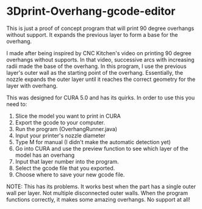 # 3Dprint-Overhang-gcode-editor
This is just a proof of concept program that will print 90 degree overhangs without support. It expands the previous layer to form a base for the overhang.

I made after being inspired by CNC Kitchen's video on printing 90 degree overhangs without supports. In that video, successive arcs with increasing radii made the base of the overhang. In this program, I use the previous layer's outer wall as the starting point of the overhang. Essentially, the nozzle expands the outer layer until it reaches the correct geometry for the layer with overhang. 

This was designed for CURA 5.0 and has its quirks. 
In order to use this you need to:
1. Slice the model you want to print in CURA
2. Export the gcode to your computer. 
3. Run the program (OverhangRunner.java)
4. Input your printer's nozzle diameter
5. Type M for manual (I didn't make the automatic detection yet)
7. Go into CURA and use the preview function to see which layer of the model has an overhang
8. Input that layer number into the program.
9. Select the gcode file that you exported.
10. Choose where to save your new gcode file.

NOTE: This has its problems. It works best when the part has a single outer wall per layer. Not multiple disconnected outer walls. When the program functions correctly, it makes some amazing overhangs. No support at all!

